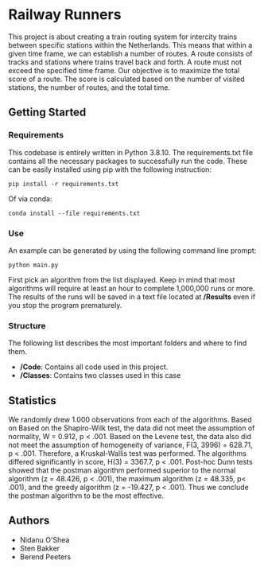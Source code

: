 # Railway Runners

This project is about creating a train routing system for intercity trains between specific stations within the Netherlands. This means that within a given time frame, we can establish a number of routes. A route consists of tracks and stations where trains travel back and forth. A route must not exceed the specified time frame. Our objective is to maximize the total score of a route. The score is calculated based on the number of visited stations, the number of routes, and the total time.

## Getting Started

### Requirements

This codebase is entirely written in Python 3.8.10.
The requirements.txt file contains all the necessary packages to successfully run the code. These can be easily installed using pip with the following instruction:
```
pip install -r requirements.txt
```

Of via conda:

```
conda install --file requirements.txt
```

### Use

An example can be generated by using the following command line prompt:
```
python main.py
```
First pick an algorithm from the list displayed. Keep in mind that most algorithms will require at least an hour to complete 1,000,000 runs or more.
The results of the runs will be saved in a text file located at **/Results** even if you stop the program prematurely.


### Structure 

The following list describes the most important folders and where to find them.

- **/Code**: Contains all code used in this project.
- **/Classes**: Contains two classes used in this case

## Statistics
We randomly drew 1.000 observations from each of the algorithms. Based on Based on the Shapiro-Wilk test, the data did not meet the assumption of normality, W = 0.912, p < .001. Based on the Levene test, the data also did not meet the assumption of homogeneity of variance, F(3, 3996) = 628.71, p < .001. Therefore, a Kruskal-Wallis test was performed. The algorithms differed significantly in score, H(3) = 3367.7, p < .001. Post-hoc Dunn tests showed that the postman algorithm performed superior to the normal algorithm (z = 48.426, p < .001), the maximum algorithm (z = 48.335, p< .001), and the greedy algorithm (z = -19.427, p < .001). Thus we conclude the postman algorithm to be the most effective.

## Authors
- Nidanu O'Shea
- Sten Bakker
- Berend Peeters 

## 

